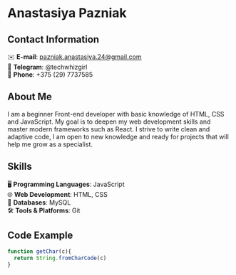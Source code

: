 # Anastasiya Pazniak
## Contact Information
✉️ **E-mail**: pazniak.anastasiya.24@gmail.com  
💬 **Telegram**: @techwhizgirl  
📱 **Phone**: +375 (29) 7737585
## About Me
I am a beginner Front-end developer with basic knowledge of HTML, CSS and JavaScript. My goal is to deepen my web development skills and master modern frameworks such as React. I strive to write clean and adaptive code, I am open to new knowledge and ready for projects that will help me grow as a specialist.
## Skills
🖥️ **Programming Languages**: JavaScript  
🌐 **Web Development**: HTML, CSS  
💾 **Databases**: MySQL  
🛠️ **Tools & Platforms**: Git
## Code Example
```javascript
function getChar(c){
  return String.fromCharCode(c)
}
```